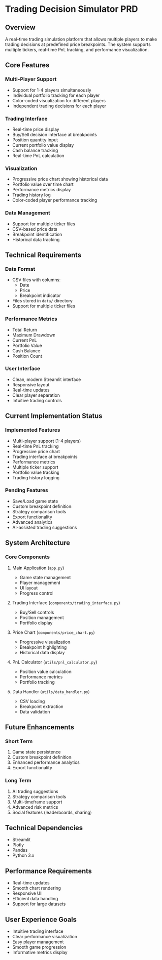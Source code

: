 # Trading Decision Simulator PRD

## Overview
A real-time trading simulation platform that allows multiple players to make trading decisions at predefined price breakpoints. The system supports multiple tickers, real-time PnL tracking, and performance visualization.

## Core Features

### Multi-Player Support
- Support for 1-4 players simultaneously
- Individual portfolio tracking for each player
- Color-coded visualization for different players
- Independent trading decisions for each player

### Trading Interface
- Real-time price display
- Buy/Sell decision interface at breakpoints
- Position quantity input
- Current portfolio value display
- Cash balance tracking
- Real-time PnL calculation

### Visualization
- Progressive price chart showing historical data
- Portfolio value over time chart
- Performance metrics display
- Trading history log
- Color-coded player performance tracking

### Data Management
- Support for multiple ticker files
- CSV-based price data
- Breakpoint identification
- Historical data tracking

## Technical Requirements

### Data Format
- CSV files with columns:
  - Date
  - Price
  - Breakpoint indicator
- Files stored in `data/` directory
- Support for multiple ticker files

### Performance Metrics
- Total Return
- Maximum Drawdown
- Current PnL
- Portfolio Value
- Cash Balance
- Position Count

### User Interface
- Clean, modern Streamlit interface
- Responsive layout
- Real-time updates
- Clear player separation
- Intuitive trading controls

## Current Implementation Status

### Implemented Features
- Multi-player support (1-4 players)
- Real-time PnL tracking
- Progressive price chart
- Trading interface at breakpoints
- Performance metrics
- Multiple ticker support
- Portfolio value tracking
- Trading history logging

### Pending Features
- Save/Load game state
- Custom breakpoint definition
- Strategy comparison tools
- Export functionality
- Advanced analytics
- AI-assisted trading suggestions

## System Architecture

### Core Components
1. Main Application (`app.py`)
   - Game state management
   - Player management
   - UI layout
   - Progress control

2. Trading Interface (`components/trading_interface.py`)
   - Buy/Sell controls
   - Position management
   - Portfolio display

3. Price Chart (`components/price_chart.py`)
   - Progressive visualization
   - Breakpoint highlighting
   - Historical data display

4. PnL Calculator (`utils/pnl_calculator.py`)
   - Position value calculation
   - Performance metrics
   - Portfolio tracking

5. Data Handler (`utils/data_handler.py`)
   - CSV loading
   - Breakpoint extraction
   - Data validation

## Future Enhancements

### Short Term
1. Game state persistence
2. Custom breakpoint definition
3. Enhanced performance analytics
4. Export functionality

### Long Term
1. AI trading suggestions
2. Strategy comparison tools
3. Multi-timeframe support
4. Advanced risk metrics
5. Social features (leaderboards, sharing)

## Technical Dependencies
- Streamlit
- Plotly
- Pandas
- Python 3.x

## Performance Requirements
- Real-time updates
- Smooth chart rendering
- Responsive UI
- Efficient data handling
- Support for large datasets

## User Experience Goals
- Intuitive trading interface
- Clear performance visualization
- Easy player management
- Smooth game progression
- Informative metrics display 